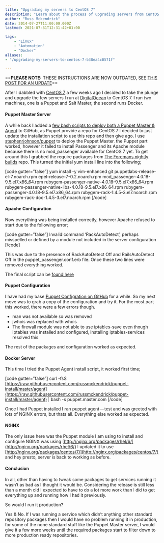 ```yaml
---
title: "Upgrading my servers to CentOS 7"
description: "Learn about the process of upgrading servers from CentOS 6 to CentOS 7, including updates for Puppet Master server, Apache configuration, and Docker server."
author: "Russ Mckendrick"
date: 2014-07-27T11:00:00.000Z
lastmod: 2021-07-31T12:31:42+01:00

tags:
    - "Linux"
    - "Automation"
    - "Docker"
aliases:
- "/upgrading-my-servers-to-centos-7-b38ea4c0571f"

---
```


==**PLEASE NOTE:** THESE INSTRUCTIONS ARE NOW OUTDATED, SEE [THIS POST FOR AN UPDATE](/2015/07/12/update-to-puppet-install-script/)==

After I dabbled with [CentOS 7](/2014/07/12/first-play-with-centos-7.0/) a few weeks ago I decided to take the plunge and upgrade the few servers I run at [DigitalOcean](https://www.digitalocean.com/?refcode=52ec4dc3647e) to CentOS 7. I run two machines, one is a Puppet and Salt Master, the second runs Docker.

#### Puppet Master Server

A while back I added a [few bash scripts to deploy both a Puppet Master & Agent](https://github.com/russmckendrick/puppet-install) to GitHub, as Puppet provide a repo for CentOS 7 I decided to just update the installation script to use this repo and then give ago. I use [stephenrjohnson/puppet](https://forge.puppetlabs.com/stephenrjohnson/puppet) to deploy the Puppet Master. the Puppet part worked, however it failed to install Passenger and its Apache module because there is no mod_passenger available for CentOS 7 yet. To get around this I grabbed the require packages from [The Foremans nightly builds](http://yum.theforeman.org/nightly/el7/x86_64/) repo. This turned the initial yum install line into the following;

[code gutter=”false”]
yum install -y vim-enhanced git puppetlabs-release-el-7.noarch.rpm epel-release-7-0.2.noarch.rpm mod_passenger-4.0.18-9.5.el7.x86_64.rpm rubygem-passenger-native-4.0.18-9.5.el7.x86_64.rpm rubygem-passenger-native-libs-4.0.18-9.5.el7.x86_64.rpm rubygem-passenger-4.0.18-9.5.el7.x86_64.rpm rubygem-rack-1.4.5-3.el7.noarch.rpm rubygem-rack-doc-1.4.5-3.el7.noarch.rpm
[/code]

#### Apache Configuration

Now everything was being installed correctly, however Apache refused to start due to the following error;

[code gutter=”false”]
Invalid command ‘RackAutoDetect’, perhaps misspelled or defined by a module not included in the server configuration
[/code]

This was due to the presence of RackAutoDetect Off and RailsAutoDetect Off in the puppet_passenger.conf.erb file. Once these two lines were removed everything worked.

The final script can be [found here](https://github.com/russmckendrick/puppet-install/blob/master/install)

#### Puppet Configuration

I have had my base [Puppet Configration on GitHub](https://github.com/russmckendrick/puppet) for a while. So my next move was to grab a copy of the configuration and try it. For the most part this worked, there were a few errors though.

- man was not available so was removed
- jwhois was replaced with whois
- The firewall module was not able to use iptables-save even though iptables was installed and configured, installing iptables-services resolved this

The rest of the packages and configuration worked as expected.

#### Docker Server

This time I tried the Puppet Agent install script, it worked first time;

[code gutter=”false”]
curl -fsS [https://raw.githubusercontent.com/russmckendrick/puppet-install/master/agent](https://raw.githubusercontent.com/russmckendrick/puppet-install/master/agent) | bash -s puppet.master.com
[/code]

Once I had Puppet installed I ran puppet agent — test and was greeted with lots of NGINX errors, but thats all. Everything else worked as expected.

#### NGINX

The only issue here was the Puppet module I am using to install and configure NGINX was using [http://nginx.org/packages/rhel/6/](http://nginx.org/packages/rhel/6/) I updated it to use [http://nginx.org/packages/centos/7/](http://nginx.org/packages/centos/7/) and hey presto, server is back to working as before.

#### Conclusion

In all, other than having to tweak some packages to get services running it wasn’t as bad as I thought it would be. Considering the release is still less than a month old I expected to have to do a lot more work than I did to get everything up and running how I had it previously.

So would I run it production?

Yes & No. If I was running a service which didn’t anything other standard repository packages then I would have no problem running it in production, for some of the none standard stuff like the Puppet Master server, I would give it a few more weeks until the required packages start to filter down to more production ready repositories.
